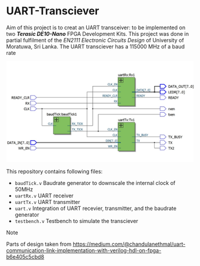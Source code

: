 # UART-Transciever

Aim of this project is to creat an UART transceiver: to be implemented on two **_Terasic DE10-Nano_** FPGA Development Kits. This project was done in partial fulfilment of the _EN2111 Electronic Circuits Design_ of University of Moratuwa, Sri Lanka.
The UART transciever has a 115000 MHz of a baud rate

![Block Diagram of the UART Transciever](/photos/img1.jpg)

This repository contains following files:
- `baudTick.v`  Baudrate generator to downscale the internal clock of 50MHz
- `uartRx.v`    UART receiver
- `uartTx.v`    UART transmitter
- `uart.v`      Integration of UART recevier, transmitter, and the baudrate generator
- `testbench.v` Testbench to simulate the transciever

> [!NOTE]
> Parts of design taken from https://medium.com/@chandulanethmal/uart-communication-link-implementation-with-verilog-hdl-on-fpga-b6e405c5cbd8
